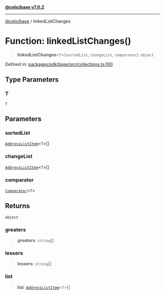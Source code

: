 [**@celo/base v7.0.2**](../README.md)

***

[@celo/base](../README.md) / linkedListChanges

# Function: linkedListChanges()

> **linkedListChanges**\<`T`\>(`sortedList`, `changeList`, `comparator`): `object`

Defined in: [packages/sdk/base/src/collections.ts:100](https://github.com/celo-org/developer-tooling/blob/master/packages/sdk/base/src/collections.ts#L100)

## Type Parameters

### T

`T`

## Parameters

### sortedList

[`AddressListItem`](../interfaces/AddressListItem.md)\<`T`\>[]

### changeList

[`AddressListItem`](../interfaces/AddressListItem.md)\<`T`\>[]

### comparator

[`Comparator`](../type-aliases/Comparator.md)\<`T`\>

## Returns

`object`

### greaters

> **greaters**: `string`[]

### lessers

> **lessers**: `string`[]

### list

> **list**: [`AddressListItem`](../interfaces/AddressListItem.md)\<`T`\>[]
